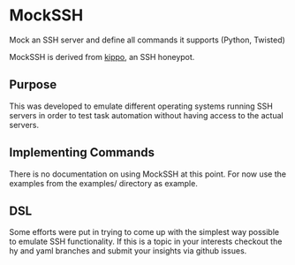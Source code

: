 MockSSH
=======

Mock an SSH server and define all commands it supports (Python, Twisted)

MockSSH is derived from [kippo](http://code.google.com/p/kippo/), an SSH honeypot.

Purpose
-------
This was developed to emulate different operating systems running SSH servers
in order to test task automation without having access to the actual servers.

Implementing Commands
---------------------
There is no documentation on using MockSSH at this point. For now use the examples 
from the examples/ directory as example.

DSL
---
Some efforts were put in trying to come up with the simplest way possible to emulate SSH
functionality. If this is a topic in your interests checkout the hy and yaml branches
and submit your insights via github issues.
